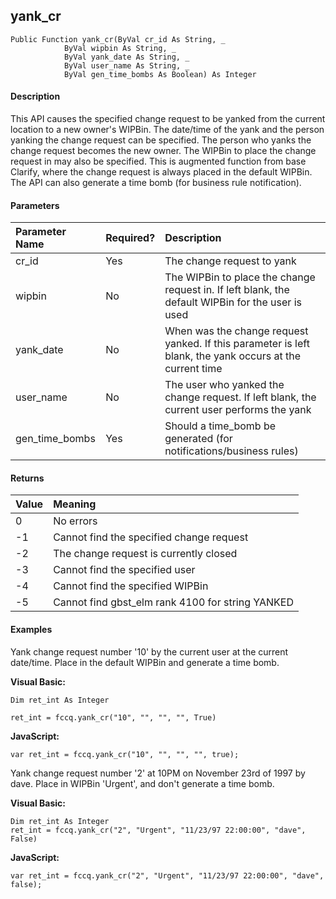 yank_cr
-------

```
Public Function yank_cr(ByVal cr_id As String, _
			ByVal wipbin As String, _
            ByVal yank_date As String, _
			ByVal user_name As String, _
            ByVal gen_time_bombs As Boolean) As Integer
```

#### Description

This API causes the specified change request to be yanked from the current location to a new owner's WIPBin. The date/time of the yank and the person yanking the change request can be specified. The person who yanks the change request becomes the new owner. The WIPBin to place the change request in may also be specified. This is augmented function from base Clarify, where the change request is always placed in the default WIPBin. The API can also generate a time bomb (for business rule notification).

#### Parameters

| Parameter Name | Required? | Description |
|:--- |:--- |:--- |
| cr_id | Yes | The change request to yank |
| wipbin | No | The WIPBin to place the change request in. If left blank, the default WIPBin for the user is used |
| yank_date | No | When was the change request yanked. If this parameter is left blank, the yank occurs at the current time |
| user_name | No | The user who yanked the change request. If left blank, the current user performs the yank |
| gen_time_bombs | Yes | Should a time_bomb be generated (for notifications/business rules) |

#### Returns

| Value | Meaning |
|:--- |:--- |
| 0 | No errors |
| -1 | Cannot find the specified change request |
| -2 | The change request is currently closed |
| -3 | Cannot find the specified user |
| -4 | Cannot find the specified WIPBin |
| -5 | Cannot find gbst_elm rank 4100 for string YANKED |

#### Examples

Yank change request number '10' by the current user at the current date/time. Place in the default WIPBin and generate a time bomb.

**Visual Basic:**
```
Dim ret_int As Integer

ret_int = fccq.yank_cr("10", "", "", "", True)
```

**JavaScript:**
```
var ret_int = fccq.yank_cr("10", "", "", "", true);
```

Yank change request number '2' at 10PM on November 23rd of 1997 by dave. Place in WIPBin 'Urgent', and don't generate a time bomb.

**Visual Basic:**
```
Dim ret_int As Integer
ret_int = fccq.yank_cr("2", "Urgent", "11/23/97 22:00:00", "dave", False)
```

**JavaScript:**
```
var ret_int = fccq.yank_cr("2", "Urgent", "11/23/97 22:00:00", "dave", false);
```